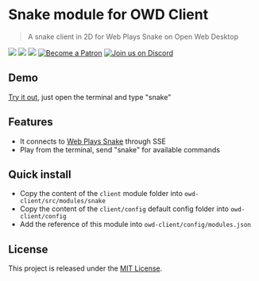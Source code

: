 # Snake module for OWD Client
> A snake client in 2D for Web Plays Snake on Open Web Desktop

<p>
    <a href="https://github.com/owdproject/owd-client/blob/master/LICENSE"><img src="https://img.shields.io/badge/license-MIT-green.svg" /></a>
    <a href="https://github.com/owdproject/owd-client"><img src="https://img.shields.io/badge/owd-client-3A9CB6" /></a>
    <a href="https://github.com/topics/owd-modules"><img src="https://img.shields.io/badge/owd-modules-888" /></a>
    <a href="https://hacklover.net/patreon"><img src="https://img.shields.io/badge/become-a%20patron-orange" alt="Become a Patron" /></a>
    <a href="https://hacklover.net/discord"><img src="https://img.shields.io/badge/chat-on%20discord-7289da.svg" alt="Join us on Discord" /></a>
</p>

## Demo
[Try it out](https://hacklover.net), just open the terminal and type "snake"

## Features
- It connects to [Web Plays Snake](https://snake.hacklover.net) through SSE
- Play from the terminal, send "snake" for available commands

## Quick install
- Copy the content of the `client` module folder into `owd-client/src/modules/snake`
- Copy the content of the `client/config` default config folder into `owd-client/config`
- Add the reference of this module into `owd-client/config/modules.json` 

## License
This project is released under the [MIT License](LICENSE).